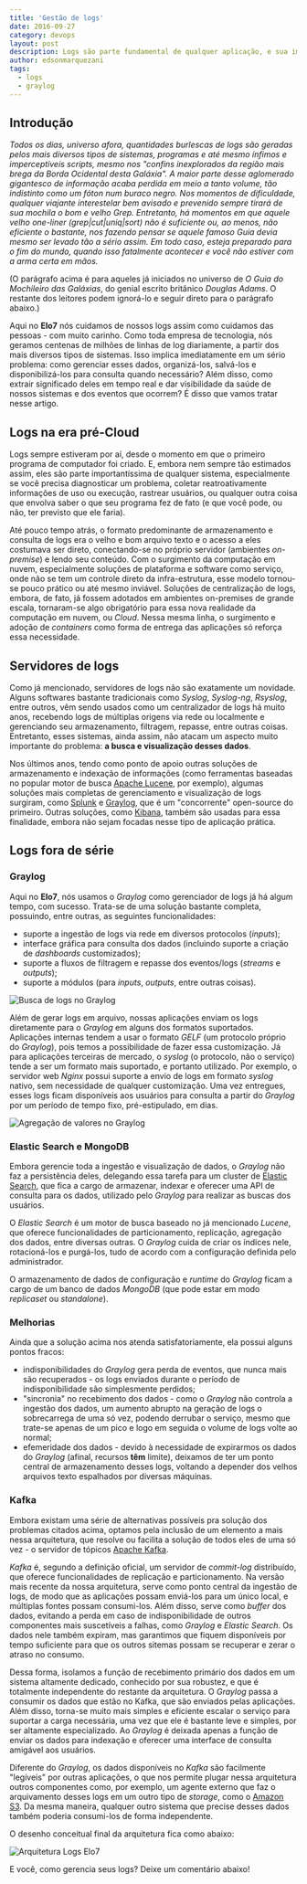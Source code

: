 ```yaml
---
title: 'Gestão de logs'
date: 2016-09-27
category: devops
layout: post
description: Logs são parte fundamental de qualquer aplicação, e sua importância é notada especialmente nos momentos mais difíceis. Neste artigo veremos como gerenciar esses dados de forma eficaz e versátil, provendo robustez e, ainda assim, facilitando o dia-a-dia de nossas colabores aqui no Elo7.
author: edsonmarquezani
tags:
  - logs
  - graylog
---
```


## Introdução
_Todos os dias, universo afora, quantidades burlescas de logs são geradas pelos mais diversos tipos de sistemas, programas e até mesmo ínfimos e imperceptíveis scripts, mesmo nos "confins inexplorados da região mais brega da Borda Ocidental desta Galáxia". A maior parte desse aglomerado gigantesco de informação acaba perdida em meio a tanto volume, tão indistinto como um fóton num buraco negro. Nos momentos de dificuldade, qualquer viajante interestelar bem avisado e prevenido sempre tirará de sua mochila o bom e velho Grep. Entretanto, há momentos em que aquele velho one-liner (grep|cut|uniq|sort) não é suficiente ou, ao menos, não eficiente o bastante, nos fazendo pensar se aquele famoso Guia devia mesmo ser levado tão a sério assim. Em todo caso, esteja preparado para o fim do mundo, quando isso fatalmente acontecer e você não estiver com a arma certa em mãos._

(O parágrafo acima é para aqueles já iniciados no universo de _O Guia do Mochileiro das Galáxias_, do genial escrito britânico _Douglas Adams_. O restante dos leitores podem ignorá-lo e seguir direto para o parágrafo abaixo.)

Aqui no **Elo7** nós cuidamos de nossos logs assim como cuidamos das pessoas - com muito carinho. Como toda empresa de tecnologia, nós geramos centenas de milhões de linhas de log diariamente, a partir dos mais diversos tipos de sistemas. Isso implica imediatamente em um sério problema: como gerenciar esses dados, organizá-los, salvá-los e disponibilizá-los para consulta quando necessário? Além disso, como extrair significado deles em tempo real e dar visibilidade da saúde de nossos sistemas e dos eventos que ocorrem? É disso que vamos tratar nesse artigo.

## Logs na era pré-Cloud
Logs sempre estiveram por aí, desde o momento em que o primeiro programa de computador foi criado. E, embora nem sempre tão estimados assim, eles são parte importantíssima de qualquer sistema, especialmente se você precisa diagnosticar um problema, coletar reatroativamente informações de uso ou execução, rastrear usuários, ou qualquer outra coisa que envolva saber o que seu programa fez de fato (e que você pode, ou não, ter previsto que ele faria).

Até pouco tempo atrás, o formato predominante de armazenamento e consulta de logs era o velho e bom arquivo texto e o acesso a eles costumava ser direto, conectando-se no próprio servidor (ambientes _on-premise_) e lendo seu conteúdo. Com o surgimento da computação em nuvem, especialmente soluções de plataforma e software como serviço, onde não se tem um controle direto da infra-estrutura, esse modelo tornou-se pouco prático ou até mesmo inviável. Soluções de centralização de logs, embora, de fato, já fossem adotados em ambientes on-premises de grande escala, tornaram-se algo obrigatório para essa nova realidade da computação em nuvem, ou _Cloud_. Nessa mesma linha, o surgimento e adoção de _containers_ como forma de entrega das aplicações só reforça essa necessidade.

## Servidores de logs
Como já mencionado, servidores de logs não são exatamente um novidade. Alguns softwares bastante tradicionais como _Syslog_, _Syslog-ng_, _Rsyslog_, entre outros, vêm sendo usados como um centralizador de logs há muito anos, recebendo logs de múltiplas origens via rede ou localmente e gerenciando seu armazenamento, filtragem, repasse, entre outras coisas. Entretanto, esses sistemas, ainda assim, não atacam um aspecto muito importante do problema: **a busca e visualização desses dados**.

Nos últimos anos, tendo como ponto de apoio outras soluções de armazenamento e indexação de informações (como ferramentas baseadas no popular motor de busca [Apache Lucene](https://lucene.apache.org/core/), por exemplo), algumas soluções mais completas de gerenciamento e visualização de logs surgiram, como [Splunk](https://www.splunk.com) e [Graylog](https://www.graylog.org/), que é um "concorrente" open-source do primeiro. Outras soluções, como [Kibana](https://www.elastic.co/products/kibana), também são usadas para essa finalidade, embora não sejam focadas nesse tipo de aplicação prática.

## Logs fora de série
### Graylog
Aqui no **Elo7**, nós usamos o _Graylog_ como gerenciador de logs já há algum tempo, com sucesso. Trata-se de uma solução bastante completa, possuindo, entre outras, as seguintes funcionalidades:
- suporte a ingestão de logs via rede em diversos protocolos (_inputs_);
- interface gráfica para consulta dos dados (incluindo suporte a criação de _dashboards_ customizados);
- suporte a fluxos de filtragem e repasse dos eventos/logs (_streams_ e _outputs_);
- suporte a módulos (para _inputs_, _outputs_, entre outras coisas).

![Busca de logs no Graylog](../images/gestao-de-logs-1.png)

Além de gerar logs em arquivo, nossas aplicações enviam os logs diretamente para o _Graylog_ em alguns dos formatos suportados. Aplicações internas tendem a usar o formato _GELF_ (um protocolo próprio do _Graylog_), pois temos a possibilidade de fazer essa customização. Já para aplicações terceiras de mercado, o _syslog_ (o protocolo, não o serviço) tende a ser um formato mais suportado, e portanto utilizado. Por exemplo, o servidor web _Nginx_ possui suporte a envio de logs em formato _syslog_ nativo, sem necessidade de qualquer customização. Uma vez entregues, esses logs ficam disponíveis aos usuários para consulta a partir do _Graylog_ por um período de tempo fixo, pré-estipulado, em dias.

![Agregação de valores no Graylog](../images/gestao-de-logs-3.png)

### Elastic Search e MongoDB
Embora gerencie toda a ingestão e visualização de dados, o _Graylog_ não faz a persistência deles, delegando essa tarefa para um cluster de [Elastic Search](https://www.elastic.co/products/elasticsearch), que fica a cargo de armazenar, indexar e oferecer uma API de consulta para os dados, utilizado pelo _Graylog_ para realizar as buscas dos usuários.

O _Elastic Search_ é um motor de busca baseado no já mencionado _Lucene_, que oferece funcionalidades de particionamento, replicação, agregação dos dados, entre diversas outras. O _Graylog_ cuida de criar os índices nele, rotacioná-los e purgá-los, tudo de acordo com a configuração definida pelo administrador.

O armazenamento de dados de configuração e _runtime_ do _Graylog_ ficam a cargo de um banco de dados _MongoDB_ (que pode estar em modo _replicaset_ ou _standalone_).

### Melhorias
Ainda que a solução acima nos atenda satisfatoriamente, ela possui alguns pontos fracos:
- indisponibilidades do _Graylog_ gera perda de eventos, que nunca mais são recuperados - os logs enviados durante o período de indisponibilidade são simplesmente perdidos;
- "sincronia" no recebimento dos dados - como o _Graylog_ não controla a ingestão dos dados, um aumento abrupto na geração de logs o sobrecarrega de uma só vez, podendo derrubar o serviço, mesmo que trate-se apenas de um pico e logo em seguida o volume de logs volte ao normal;
- efemeridade dos dados - devido à necessidade de expirarmos os dados do _Graylog_ (afinal, recursos **têm** limite), deixamos de ter um ponto central de armazenamento desses logs, voltando a depender dos velhos arquivos texto espalhados por diversas máquinas.

### Kafka
Embora existam uma série de alternativas possíveis pra solução dos problemas citados acima, optamos pela inclusão de um elemento a mais nessa arquitetura, que resolve ou facilita a solução de todos eles de uma só vez - o servidor de tópicos [Apache Kafka](http://kafka.apache.org/).

_Kafka_ é, segundo a definição oficial, um servidor de _commit-log_ distribuído, que oferece funcionalidades de replicação e particionamento. Na versão mais recente da nossa arquitetura, serve como ponto central da ingestão de logs, de modo que as aplicações possam enviá-los para um único local, e múltiplas fontes possam consumi-los. Além disso, serve como _buffer_ dos dados, evitando a perda em caso de indisponibilidade de outros componentes mais suscetíveis a falhas, como _Graylog_ e _Elastic Search_. Os dados nele também expiram, mas garantimos que fiquem disponíveis por tempo suficiente para que os outros sitemas possam se recuperar e zerar o atraso no consumo.

Dessa forma, isolamos a função de recebimento primário dos dados em um sistema altamente dedicado, conhecido por sua robustez, e que é totalmente independente do restante da arquitetura. O _Graylog_ passa a consumir os dados que estão no Kafka, que são enviados pelas aplicações. Além disso, torna-se muito mais simples e eficiente escalar o serviço para suportar a carga necessária, uma vez que ele é bastante leve e simples, por ser altamente especializado. Ao _Graylog_ é deixada apenas a função de enviar os dados para indexação e oferecer uma interface de consulta amigável aos usuários.

Diferente do _Graylog_, os dados disponíveis no _Kafka_ são facilmente "legíveis" por outras aplicações, o que nos permite plugar nessa arquitetura outros componentes como, por exemplo, um agente externo que faz o arquivamento desses logs em um outro tipo de _storage_, como o [Amazon S3](https://aws.amazon.com/pt/s3/). Da mesma maneira, qualquer outro sistema que precise desses dados também poderia consumi-los de forma independente.

O desenho conceitual final da arquitetura fica como abaixo:

![Arquitetura Logs Elo7](../images/gestao-de-logs-2.png)

E você, como gerencia seus logs? Deixe um comentário abaixo!
